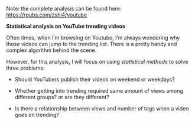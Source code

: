 Note: the complete analysis can be found here: https://rpubs.com/zshi4/youtube

**Statistical analysis on YouTube trending videos**

Often times, when I’m browsing on Youtube, I’m always wondering why those videos can jump to the trending list. There is a pretty handy and complex algorithm behind the scene.

However, for this analysis, I will focus on using *statistical methods* to solve three problems:

* Should YouTubers publish their videos on weekend or weekdays?

* Whether getting into trending required same amount of views among different groups? or are they different?

* Is there a relationship between views and number of tags when a video goes on trending?
